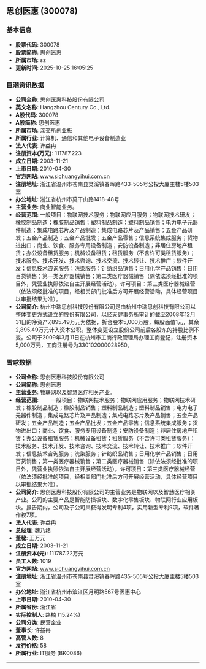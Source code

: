 ## 思创医惠 (300078)

### 基本信息

- **股票代码**: 300078
- **股票简称**: 思创医惠
- **所属市场**: sz
- **更新时间**: 2025-10-25 16:05:25

### 巨潮资讯数据

- **公司全称**: 思创医惠科技股份有限公司
- **英文名称**: Hangzhou Century Co., Ltd.
- **A股代码**: 300078
- **A股简称**: 思创医惠
- **所属市场**: 深交所创业板
- **所属行业**: 计算机、通信和其他电子设备制造业
- **法人代表**: 许益冉
- **注册资本(万元)**: 111787.223
- **成立日期**: 2003-11-21
- **上市日期**: 2010-04-30
- **官方网站**: www.sichuangyihui.com.cn
- **注册地址**: 浙江省温州市苍南县灵溪镇春晖路433-505号公投大厦主楼5楼503室
- **办公地址**: 浙江省杭州市莫干山路1418-48号
- **主营业务**: 商业智能业务。
- **经营范围**: 一般项目：物联网技术服务；物联网应用服务；物联网技术研发；橡胶制品制造；橡胶制品销售；塑料制品制造；塑料制品销售；电力电子元器件制造；集成电路芯片及产品制造；集成电路芯片及产品销售；五金产品研发；五金产品制造；五金产品批发；五金产品零售；信息系统集成服务；货物进出口；商业、饮食、服务专用设备制造；安防设备制造；非居住房地产租赁；办公设备租赁服务；机械设备租赁；租赁服务（不含许可类租赁服务）；技术服务、技术开发、技术咨询、技术交流、技术转让、技术推广；软件开发；信息技术咨询服务；洗染服务；针纺织品销售；日用化学产品销售；日用百货销售；第一类医疗器械销售；第二类医疗器械销售（除依法须经批准的项目外，凭营业执照依法自主开展经营活动）。许可项目：第三类医疗器械经营（依法须经批准的项目，经相关部门批准后方可开展经营活动，具体经营项目以审批结果为准）。
- **公司简介**: 杭州中瑞思创科技股份有限公司是由杭州中瑞思创科技有限公司以整体变更方式设立的股份有限公司，以经天健事务所审计的截至2008年12月31日的净资产7,895.49万元为依据，折合股本5,000万股，每股面值1元，其余2,895.49万元计入资本公积。整体变更设立股份公司前后各股东的持股比例不变。公司于2009年3月11日在杭州市工商行政管理局办理工商登记，注册资本5,000万元，工商注册号为330102000028950。

### 雪球数据

- **公司全称**: 思创医惠科技股份有限公司
- **公司简称**: 思创医惠
- **主营业务**: 物联网以及智慧医疗相关产业。
- **经营范围**: 　　一般项目：物联网技术服务；物联网应用服务；物联网技术研发；橡胶制品制造；橡胶制品销售；塑料制品制造；塑料制品销售；电力电子元器件制造；集成电路芯片及产品制造；集成电路芯片及产品销售；五金产品研发；五金产品制造；五金产品批发；五金产品零售；信息系统集成服务；货物进出口；商业、饮食、服务专用设备制造；安防设备制造；非居住房地产租赁；办公设备租赁服务；机械设备租赁；租赁服务（不含许可类租赁服务）；技术服务、技术开发、技术咨询、技术交流、技术转让、技术推广；软件开发；信息技术咨询服务；洗染服务；针纺织品销售；日用化学产品销售；日用百货销售；第一类医疗器械销售；第二类医疗器械销售（除依法须经批准的项目外，凭营业执照依法自主开展经营活动）。许可项目：第三类医疗器械经营（依法须经批准的项目，经相关部门批准后方可开展经营活动，具体经营项目以审批结果为准）。
- **公司简介**: 思创医惠科技股份有限公司的主营业务是物联网以及智慧医疗相关产业。公司的主要产品是智能防损板块、数字化零售板块、物联网行业应用板块。报告期内，公司及子公司共获得发明专利4项，实用新型专利9项，软件著作权7项。
- **法人代表**: 许益冉
- **总经理**: 魏乃绪
- **董秘**: 王万元
- **成立日期**: 2003-11-21
- **注册资本(元)**: 111787.22万元
- **员工人数**: 1019
- **官方网站**: www.sichuangyihui.com.cn
- **注册地址**: 浙江省温州市苍南县灵溪镇春晖路435-505号公投大厦主楼5楼503室
- **办公地址**: 浙江省杭州市滨江区月明路567号医惠中心
- **上市日期**: 2010-04-30
- **所属省份**: 浙江省
- **实际控制人**: 路楠 (15.24%)
- **公司分类**: 民营企业
- **董事长**: 许益冉
- **高管人数**: 8
- **发行价格**: 58
- **所属行业**: IT服务 (BK0086)

---